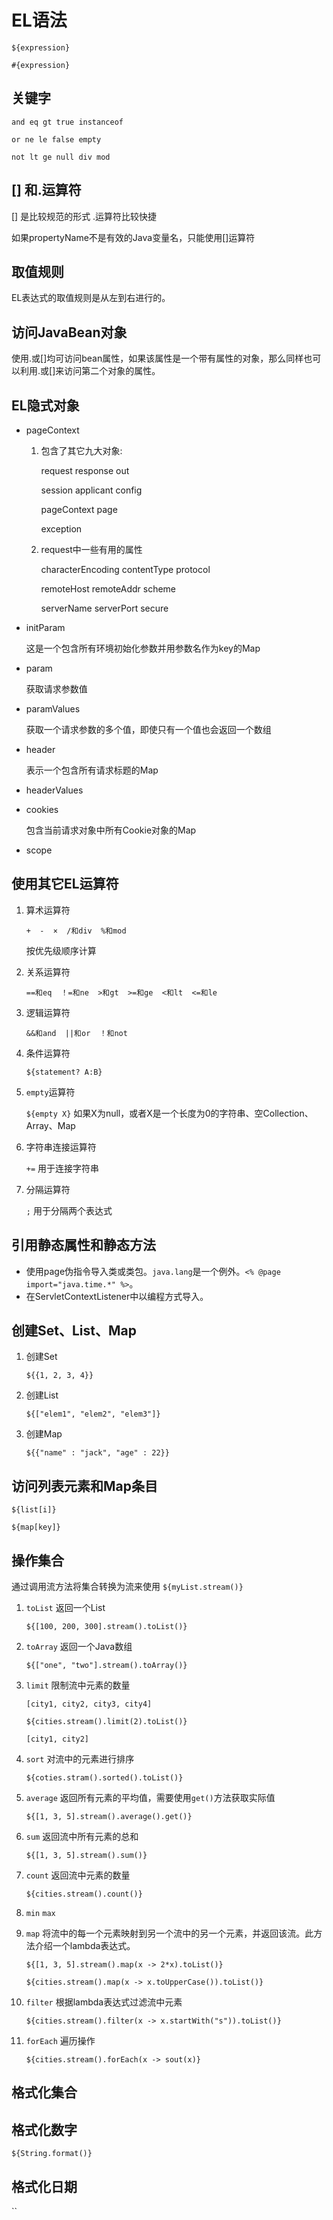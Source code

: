 # EL语法
`${expression}`

`#{expression}`

## 关键字

`and eq gt true instanceof`

`or ne le false empty`

`not lt ge null div mod`

## [] 和.运算符

[] 是比较规范的形式
.运算符比较快捷

如果propertyName不是有效的Java变量名，只能使用[]运算符

## 取值规则

EL表达式的取值规则是从左到右进行的。

## 访问JavaBean对象

使用.或[]均可访问bean属性，如果该属性是一个带有属性的对象，那么同样也可以利用.或[]来访问第二个对象的属性。

## EL隐式对象

* pageContext

    1. 包含了其它九大对象:
    
        request response out
    
        session applicant config
    
        pageContext page 
    
        exception
    
    2. request中一些有用的属性
    
        characterEncoding  contentType  protocol
        
        remoteHost  remoteAddr  scheme  
        
        serverName  serverPort secure

* initParam
    
    这是一个包含所有环境初始化参数并用参数名作为key的Map
    
* param

    获取请求参数值
    
* paramValues
    
    获取一个请求参数的多个值，即使只有一个值也会返回一个数组
    
* header

    表示一个包含所有请求标题的Map
    
* headerValues

* cookies

    包含当前请求对象中所有Cookie对象的Map
    
* scope
    
## 使用其它EL运算符

1. 算术运算符
    
    `+  -  ×  /和div  %和mod`
    
    按优先级顺序计算

2. 关系运算符

    `==和eq  ！=和ne  >和gt  >=和ge  <和lt  <=和le`

3. 逻辑运算符

    `&&和and  ||和or  ！和not`
    
4. 条件运算符

    `${statement? A:B}`

5. `empty`运算符

    `${empty X}` 如果X为null，或者X是一个长度为0的字符串、空Collection、Array、Map
    
6. 字符串连接运算符

    `+=` 用于连接字符串
 
7. 分隔运算符

    `;` 用于分隔两个表达式
    
## 引用静态属性和静态方法

* 使用page伪指令导入类或类包。`java.lang`是一个例外。`<% @page import="java.time.*" %>`。
* 在ServletContextListener中以编程方式导入。

## 创建Set、List、Map

1. 创建Set
    
    `${{1, 2, 3, 4}}`
    
2. 创建List

    `${["elem1", "elem2", "elem3"]}`
    
3. 创建Map

    `${{"name" : "jack", "age" : 22}}`
    
## 访问列表元素和Map条目

`${list[i]}`

`${map[key]}`

## 操作集合

通过调用流方法将集合转换为流来使用 `${myList.stream()}`

1. `toList` 返回一个List
    
    `${[100, 200, 300].stream().toList()}`
    
2. `toArray` 返回一个Java数组

    `${["one", "two"].stream().toArray()}`
    
3. `limit` 限制流中元素的数量

    `[city1, city2, city3, city4]`
    
    `${cities.stream().limit(2).toList()}`
    
    `[city1, city2]`
    
4. `sort` 对流中的元素进行排序

    `${coties.stram().sorted().toList()}`
    
5. `average` 返回所有元素的平均值，需要使用`get()`方法获取实际值

    `${[1, 3, 5].stream().average().get()}`
    
6. `sum` 返回流中所有元素的总和

    `${[1, 3, 5].stream().sum()}`
    
7. `count` 返回流中元素的数量

    `${cities.stream().count()}`
    
8. `min` `max` 

10. `map` 将流中的每一个元素映射到另一个流中的另一个元素，并返回该流。此方法介绍一个lambda表达式。

    `${[1, 3, 5].stream().map(x -> 2*x).toList()}`
    
    `${cities.stream().map(x -> x.toUpperCase()).toList()}`
    
11. `filter` 根据lambda表达式过滤流中元素

    `${cities.stream().filter(x -> x.startWith("s")).toList()}`
    
12. `forEach` 遍历操作

    `${cities.stream().forEach(x -> sout(x)}`
    
## 格式化集合

## 格式化数字

`${String.format()}`

## 格式化日期

``